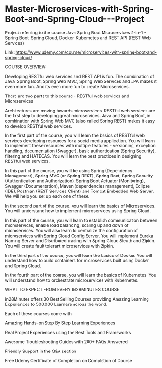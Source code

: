 # Master-Microservices-with-Spring-Boot-and-Spring-Cloud---Project
Project referring to the course Java Spring Boot Microservices 5-in-1 - Spring Boot, Spring Cloud, Docker, Kubernetes and REST API (REST Web Services)

Link: https://www.udemy.com/course/microservices-with-spring-boot-and-spring-cloud/

COURSE OVERVIEW:

Developing RESTful web services and REST API is fun. The combination of Java, Spring Boot, Spring Web MVC, Spring Web Services and JPA makes it even more fun. And its even more fun to create Microservices.

There are two parts to this course - RESTful web services and Microservices

Architectures are moving towards microservices. RESTful web services are the first step to developing great microservices. Java and Spring Boot, in combination with Spring Web MVC (also called Spring REST) makes it easy to develop RESTful web services.

In the first part of the course, you will learn the basics of RESTful web services developing resources for a social media application. You will learn to implement these resources with multiple features - versioning, exception handling, documentation (Swagger), basic authentication (Spring Security), filtering and HATEOAS. You will learn the best practices in designing RESTful web services.

In this part of the course, you will be using Spring (Dependency Management), Spring MVC (or Spring REST), Spring Boot, Spring Security (Authentication and Authorization), Spring Boot Actuator (Monitoring), Swagger (Documentation), Maven (dependencies management), Eclipse (IDE), Postman (REST Services Client) and Tomcat Embedded Web Server. We will help you set up each one of these.

In the second part of the course, you will learn the basics of Microservices. You will understand how to implement microservices using Spring Cloud.

In this part of the course, you will learn to establish communication between microservices, enable load balancing, scaling up and down of microservices. You will also learn to centralize the configuration of microservices with Spring Cloud Config Server. You will implement Eureka Naming Server and Distributed tracing with Spring Cloud Sleuth and Zipkin. You will create fault tolerant microservices with Zipkin.

In the third part of the course, you will learn the basics of Docker. You will understand how to build containers for microservices built using Docker and Spring Cloud.

In the fourth part of the course, you will learn the basics of Kubernetes. You will understand how to orchestrate microservices with Kubernetes.

WHAT TO EXPECT FROM EVERY IN28MINUTES COURSE

in28Minutes offers 30 Best Selling Courses providing Amazing Learning Experiences to 500,000 Learners across the world.

Each of these courses come with

Amazing Hands-on Step By Step Learning Experiences

Real Project Experiences using the Best Tools and Frameworks

Awesome Troubleshooting Guides with 200+ FAQs Answered

Friendly Support in the Q&A section

Free Udemy Certificate of Completion on Completion of Course
